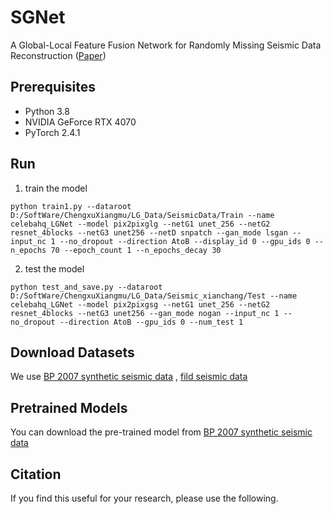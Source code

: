 # SGNet

 A Global-Local Feature Fusion Network for Randomly Missing Seismic Data Reconstruction ([Paper]())

## Prerequisites
- Python 3.8
- NVIDIA GeForce RTX 4070 
- PyTorch 2.4.1

## Run
1. train the model
```
python train1.py --dataroot D:/SoftWare/ChengxuXiangmu/LG_Data/SeismicData/Train --name celebahq_LGNet --model pix2pixglg --netG1 unet_256 --netG2 resnet_4blocks --netG3 unet256 --netD snpatch --gan_mode lsgan --input_nc 1 --no_dropout --direction AtoB --display_id 0 --gpu_ids 0 --n_epochs 70 --epoch_count 1 --n_epochs_decay 30
```
2. test the model
```
python test_and_save.py --dataroot D:/SoftWare/ChengxuXiangmu/LG_Data/Seismic_xianchang/Test --name celebahq_LGNet --model pix2pixgsg --netG1 unet_256 --netG2 resnet_4blocks --netG3 unet256 --gan_mode nogan --input_nc 1 --no_dropout --direction AtoB --gpu_ids 0 --num_test 1
```

## Download Datasets
We use [BP 2007 synthetic seismic data](https://wiki.seg.org/wiki/2007_BP_Anisotropic_Velocity_Benchmark) , [fild seismic data](https://wiki.seg.org/wiki/2004_BP_velocity_estimation_benchmark_model)

## Pretrained Models
You can download the pre-trained model from [BP 2007 synthetic seismic data](https://drive.google.com/drive/folders/1mlX_r6upxZXzbz6bIXa8fQngRGP8kbi3?usp=drive_link)

## Citation
If you find this useful for your research, please use the following.
